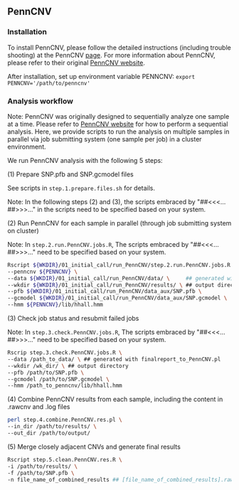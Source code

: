 ## PennCNV

### Installation

To install PennCNV, please follow the detailed instructions (including trouble shooting) at the PennCNV [page](http://penncnv.openbioinformatics.org/en/latest/user-guide/install/). For more information about PennCNV, please refer to their original [PennCNV website](http://penncnv.openbioinformatics.org/en/latest/).

After installation, set up environment variable PENNCNV: `export PENNCNV='/path/to/penncnv'`

### Analysis workflow

Note: PennCNV was originally designed to sequentially analyze one sample at a time. Please refer to [PennCNV website](http://penncnv.openbioinformatics.org/en/latest/) for how to perform a sequential analysis. Here, we provide scripts to run the analysis on multiple samples in parallel via job submitting system (one sample per job) in a cluster environment. 

We run PennCNV analysis with the following 5 steps:

(1) Prepare SNP.pfb and SNP.gcmodel files

See scripts in `step.1.prepare.files.sh` for details.




Note: In the following steps (2) and (3), the scripts embraced by "##<<<... ##>>>..." in the scripts need to be specified based on your system.

(2) Run PennCNV for each sample in parallel (through job submitting system on cluster)

Note: In `step.2.run.PennCNV.jobs.R`, The scripts embraced by "##<<<... ##>>>..." need to be specified based on your system.

```sh 
Rscript ${WKDIR}/01_initial_call/run_PennCNV/step.2.run.PennCNV.jobs.R \
--penncnv ${PENNCNV} \
--data ${WKDIR}/01_initial_call/run_PennCNV/data/ \     ## generated with finalreport_to_PennCNV.pl
--wkdir ${WKDIR}/01_initial_call/run_PennCNV/results/ \ ## output directory
--pfb ${WKDIR}/01_initial_call/run_PennCNV/data_aux/SNP.pfb \
--gcmodel ${WKDIR}/01_initial_call/run_PennCNV/data_aux/SNP.gcmodel \
--hmm ${PENNCNV}/lib/hhall.hmm
```

(3) Check job status and resubmit failed jobs

Note: In `step.3.check.PennCNV.jobs.R`, The scripts embraced by "##<<<... ##>>>..." need to be specified based on your system.

```sh
Rscrip step.3.check.PennCNV.jobs.R \
--data /path_to_data/ \ ## generated with finalreport_to_PennCNV.pl
--wkdir /wk_dir/ \ ## output directory
--pfb /path/to/SNP.pfb \
--gcmodel /path/to/SNP.gcmodel \
--hmm /path_to_penncnv/lib/hhall.hmm
```

(4) Combine PennCNV results from each sample, including the content in .rawcnv and .log files
```sh
perl step.4.combine.PennCNV.res.pl \
--in_dir /path/to/results/ \
--out_dir /path/to/output/
```

(5) Merge closely adjacent CNVs and generate final results
```sh
Rscript step.5.clean.PennCNV.res.R \
-i /path/to/results/ \
-f /path/to/SNP.pfb \
-n file_name_of_combined_results ## [file_name_of_combined_results].rawcnv from step 4
```
